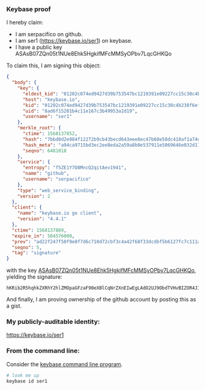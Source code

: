 ### Keybase proof

I hereby claim:

  * I am serpacifico on github.
  * I am ser1 (https://keybase.io/ser1) on keybase.
  * I have a public key ASAsB07ZQn05t1NUe8Ehk5HgkifMFcMMSyOPbv7LqcGHKQo

To claim this, I am signing this object:

```json
{
  "body": {
    "key": {
      "eldest_kid": "01202c074ed9427d39b753547bc1219391e09227cc15c30c4b238f6efecba9c187290a",
      "host": "keybase.io",
      "kid": "01202c074ed9427d39b753547bc1219391e09227cc15c30c4b238f6efecba9c187290a",
      "uid": "8ad6f15201b4c11e167c3b49953a2d19",
      "username": "ser1"
    },
    "merkle_root": {
      "ctime": 1568137852,
      "hash": "7bbd8d2e984f12272b9cb43becd643eee8ec47b60e58dc418af1a74d312adb49a0af2eeba2dc65ac71ac3d613c49e1152de625067f498beed106a53fb85f3d09",
      "hash_meta": "a94ca9715bd3ec2ee8eda2a59a8b0e537911e5069646e032d116ad0b2fb4b292",
      "seqno": 6481018
    },
    "service": {
      "entropy": "f5ZE1Y7O8MncQ2qitAev1941",
      "name": "github",
      "username": "serpacifico"
    },
    "type": "web_service_binding",
    "version": 2
  },
  "client": {
    "name": "keybase.io go client",
    "version": "4.4.1"
  },
  "ctime": 1568137889,
  "expire_in": 504576000,
  "prev": "ad22f247f50f9e8f7d6c710d72cbf3c4a42f68f33dcdbf5b6127fc7c111ab024",
  "seqno": 5,
  "tag": "signature"
}
```

with the key [ASAsB07ZQn05t1NUe8Ehk5HgkifMFcMMSyOPbv7LqcGHKQo](https://keybase.io/ser1), yielding the signature:

```
hKRib2R5hqhkZXRhY2hlZMOpaGFzaF90eXBlCqNrZXnEIwEgLAdO2UJ9ObdTVHvBIZOR4JInzBXDDEsjj27+y6nBhykKp3BheWxvYWTESpcCBcQgrSLyR/UPno99bHENcsvzxKQvaPM9zb9bYSf8fBEasCTEIBAjLsE6xckMp4IoDr/o53lI/p88BXushJ+RpndQEcFzAgHCo3NpZ8RAPLU3F6wyORL+cbfWWxYvmlE12iPxgN5Ul06sLum3Omi787d8CPL2/dD2JRD0vPnITobCnaRdkToNwbMKFiSwDKhzaWdfdHlwZSCkaGFzaIKkdHlwZQildmFsdWXEIGt0tn3QOpqQrxGJ38BHwTiI7qRs+wwOXv9B89cythOPo3RhZ80CAqd2ZXJzaW9uAQ==

```

And finally, I am proving ownership of the github account by posting this as a gist.

### My publicly-auditable identity:

https://keybase.io/ser1

### From the command line:

Consider the [keybase command line program](https://keybase.io/download).

```bash
# look me up
keybase id ser1
```
